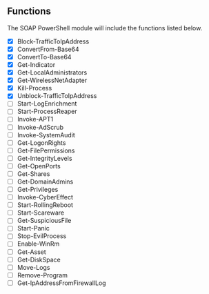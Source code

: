 ## Functions
The SOAP PowerShell module will include the functions listed below. 
- [x] Block-TrafficToIpAddress
- [x] ConvertFrom-Base64
- [x] ConvertTo-Base64
- [x] Get-Indicator
- [x] Get-LocalAdministrators
- [x] Get-WirelessNetAdapter
- [x] Kill-Process
- [x] Unblock-TrafficToIpAddress
- [ ] Start-LogEnrichment
- [ ] Start-ProcessReaper
- [ ] Invoke-APT1 
- [ ] Invoke-AdScrub
- [ ] Invoke-SystemAudit
- [ ] Get-LogonRights
- [ ] Get-FilePermissions
- [ ] Get-IntegrityLevels 
- [ ] Get-OpenPorts
- [ ] Get-Shares
- [ ] Get-DomainAdmins
- [ ] Get-Privileges
- [ ] Invoke-CyberEffect
- [ ] Start-RollingReboot
- [ ] Start-Scareware
- [ ] Get-SuspiciousFile 
- [ ] Start-Panic
- [ ] Stop-EvilProcess
- [ ] Enable-WinRm
- [ ] Get-Asset
- [ ] Get-DiskSpace
- [ ] Move-Logs
- [ ] Remove-Program
- [ ] Get-IpAddressFromFirewallLog  
